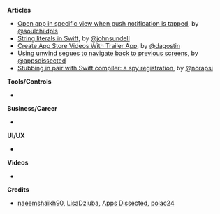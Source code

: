 
**Articles**

* [Open app in specific view when push notification is tapped](https://fluffy.es/open-specific-view-push-notification-tapped/), by [@soulchildpls](https://twitter.com/soulchildpls)
* [String literals in Swift](https://www.swiftbysundell.com/posts/string-literals-in-swift), by [@johnsundell](https://twitter.com/johnsundell)
* [Create App Store Videos With Trailer App](https://agostini.tech/2019/04/08/create-app-store-videos-with-trailer-app/), by [@dagostin](https://twitter.com/dagostin) 
* [Using unwind segues to navigate back to previous screens](https://www.appsdissected.com/unwind-segues-storyboard/), by [@appsdissected](https://twitter.com/appsdissected)
* [Stubbing in pair with Swift compiler: a spy registration](https://medium.com/flawless-app-stories/stubbing-in-pair-with-swift-compiler-a-spy-registration-bbfdc1cf87a1?source=friends_link&sk=fbfc4b66bdffb339f11b857facbee07c), by [@norapsi](https://twitter.com/norapsi)

**Tools/Controls**

* 

**Business/Career**

* 

**UI/UX**

* 

**Videos**

* 

**Credits**

* [naeemshaikh90](https://github.com/naeemshaikh90), [LisaDziuba](https://github.com/lisadziuba), [Apps Dissected](https://github.com/AppsDissected), [polac24](https://github.com/polac24)
